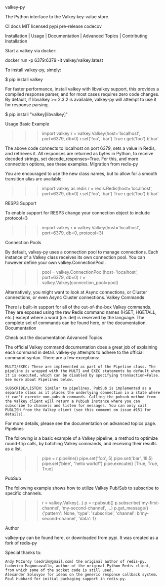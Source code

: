 valkey-py

The Python interface to the Valkey key-value store.

CI docs MIT licensed pypi pre-release codecov

Installation | Usage | Documentation | Advanced Topics | Contributing
Installation

Start a valkey via docker:

docker run -p 6379:6379 -it valkey/valkey:latest

To install valkey-py, simply:

$ pip install valkey

For faster performance, install valkey with libvalkey support, this provides a compiled response parser, and for most cases requires zero code changes. By default, if libvalkey >= 2.3.2 is available, valkey-py will attempt to use it for response parsing.

$ pip install "valkey[libvalkey]"

Usage
Basic Example

> > > import valkey
> > > r = valkey.Valkey(host='localhost', port=6379, db=0)
> > > r.set('foo', 'bar')
> > > True
> > > r.get('foo')
> > > b'bar'

The above code connects to localhost on port 6379, sets a value in Redis, and retrieves it. All responses are returned as bytes in Python, to receive decoded strings, set decode_responses=True. For this, and more connection options, see these examples.
Migration from redis-py

You are encouraged to use the new class names, but to allow for a smooth transition alias are available:

> > > import valkey as redis
> > > r = redis.Redis(host='localhost', port=6379, db=0)
> > > r.set('foo', 'bar')
> > > True
> > > r.get('foo')
> > > b'bar'

RESP3 Support

To enable support for RESP3 change your connection object to include protocol=3

> > > import valkey
> > > r = valkey.Valkey(host='localhost', port=6379, db=0, protocol=3)

Connection Pools

By default, valkey-py uses a connection pool to manage connections. Each instance of a Valkey class receives its own connection pool. You can however define your own valkey.ConnectionPool.

> > > pool = valkey.ConnectionPool(host='localhost', port=6379, db=0)
> > > r = valkey.Valkey(connection_pool=pool)

Alternatively, you might want to look at Async connections, or Cluster connections, or even Async Cluster connections.
Valkey Commands

There is built-in support for all of the out-of-the-box Valkey commands. They are exposed using the raw Redis command names (HSET, HGETALL, etc.) except where a word (i.e. del) is reserved by the language. The complete set of commands can be found here, or the documentation.
Documentation

Check out the documentation
Advanced Topics

The official Valkey command documentation does a great job of explaining each command in detail. valkey-py attempts to adhere to the official command syntax. There are a few exceptions:

    MULTI/EXEC: These are implemented as part of the Pipeline class. The pipeline is wrapped with the MULTI and EXEC statements by default when it is executed, which can be disabled by specifying transaction=False. See more about Pipelines below.

    SUBSCRIBE/LISTEN: Similar to pipelines, PubSub is implemented as a separate class as it places the underlying connection in a state where it can't execute non-pubsub commands. Calling the pubsub method from the Valkey client will return a PubSub instance where you can subscribe to channels and listen for messages. You can only call PUBLISH from the Valkey client (see this comment on issue #151 for details).

For more details, please see the documentation on advanced topics page.
Pipelines

The following is a basic example of a Valkey pipeline, a method to optimize round-trip calls, by batching Valkey commands, and receiving their results as a list.

> > > pipe = r.pipeline()
> > > pipe.set('foo', 5)
> > > pipe.set('bar', 18.5)
> > > pipe.set('blee', "hello world!")
> > > pipe.execute()
> > > [True, True, True]

PubSub

The following example shows how to utilize Valkey Pub/Sub to subscribe to specific channels.

> > > r = valkey.Valkey(...)
> > > p = r.pubsub()
> > > p.subscribe('my-first-channel', 'my-second-channel', ...)
> > > p.get_message()
> > > {'pattern': None, 'type': 'subscribe', 'channel': b'my-second-channel', 'data': 1}

Author

valkey-py can be found here, or downloaded from pypi. It was created as a fork of redis-py

Special thanks to:

    Andy McCurdy (sedrik@gmail.com) the original author of redis-py.
    Ludovico Magnocavallo, author of the original Python Redis client, from which some of the socket code is still used.
    Alexander Solovyov for ideas on the generic response callback system.
    Paul Hubbard for initial packaging support in redis-py.
